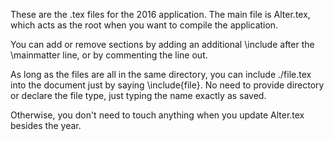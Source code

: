 These are the .tex files for the 2016 application. The main file is Alter.tex, which acts as the root when you want to compile the application.

You can add or remove sections by adding an additional \include after the \mainmatter line, or by commenting the line out.

As long as the files are all in the same directory, you can include ./file.tex into the document just by saying \include{file}. No need to provide directory or declare the file type, just typing the name exactly as saved.

Otherwise, you don't need to touch anything when you update Alter.tex besides the year.

